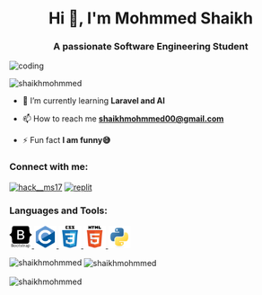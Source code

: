 <h1 align="center">Hi 👋, I'm Mohmmed Shaikh</h1>
<h3 align="center">A passionate Software Engineering Student</h3>

<img algin="right" alt="coding" width="400" src="https://i.pinimg.com/originals/e8/f4/53/e8f453469a3ec97ecd354df465d73913.gif">

<p align="left"> <img src="https://komarev.com/ghpvc/?username=shaikhmohmmed&label=Profile%20views&color=0e75b6&style=flat" alt="shaikhmohmmed" /> </p>

- 🌱 I’m currently learning **Laravel and AI**

- 📫 How to reach me **shaikhmohmmed00@gmail.com**

- ⚡ Fun fact **I am funny😅**

<h3 align="left">Connect with me:</h3>
<p align="left">
<a href="https://instagram.com/hack__ms17" target="blank"><img align="center" src="https://raw.githubusercontent.com/rahuldkjain/github-profile-readme-generator/master/src/images/icons/Social/instagram.svg" alt="hack__ms17" height="30" width="40" /></a>
<a href="https://replit.com/@MohmmedShaikh" target="blank"><img align="center" src="https://cdn.jsdelivr.net/npm/simple-icons@3.1.0/icons/codechef.svg" alt="replit" height="30" width="40" /></a>
</p>

<h3 align="left">Languages and Tools:</h3>
<p align="left"> <a href="https://getbootstrap.com" target="_blank" rel="noreferrer"> <img src="https://raw.githubusercontent.com/devicons/devicon/master/icons/bootstrap/bootstrap-plain-wordmark.svg" alt="bootstrap" width="40" height="40"/> </a> <a href="https://www.cprogramming.com/" target="_blank" rel="noreferrer"> <img src="https://raw.githubusercontent.com/devicons/devicon/master/icons/c/c-original.svg" alt="c" width="40" height="40"/> </a> <a href="https://www.w3schools.com/css/" target="_blank" rel="noreferrer"> <img src="https://raw.githubusercontent.com/devicons/devicon/master/icons/css3/css3-original-wordmark.svg" alt="css3" width="40" height="40"/> </a> <a href="https://www.w3.org/html/" target="_blank" rel="noreferrer"> <img src="https://raw.githubusercontent.com/devicons/devicon/master/icons/html5/html5-original-wordmark.svg" alt="html5" width="40" height="40"/> </a> <a href="https://www.python.org" target="_blank" rel="noreferrer"> <img src="https://raw.githubusercontent.com/devicons/devicon/master/icons/python/python-original.svg" alt="python" width="40" height="40"/> </a> </p>

<p><img align="left" src="https://github-readme-stats.vercel.app/api/top-langs?username=shaikhmohmmed&show_icons=true&locale=en&layout=compact" alt="shaikhmohmmed" /></p>

<p>&nbsp;<img align="center" src="https://github-readme-stats.vercel.app/api?username=shaikhmohmmed&show_icons=true&locale=en" alt="shaikhmohmmed" /></p>

<p><img align="center" src="https://github-readme-streak-stats.herokuapp.com/?user=shaikhmohmmed&" alt="shaikhmohmmed" /></p>
